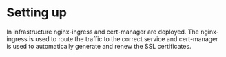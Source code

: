 # Setting up

In infrastructure nginx-ingress and cert-manager are deployed. The nginx-ingress is used to route the traffic to the correct service and cert-manager is used to automatically generate and renew the SSL certificates.
